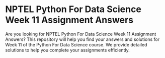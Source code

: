 # NPTEL Python For Data Science Week 11 Assignment Answers

Are you looking for NPTEL Python For Data Science Week 11 Assignment Answers? This repository will help you find your answers and solutions for Week 11 of the Python For Data Science course. We provide detailed solutions to help you complete your assignments efficiently.